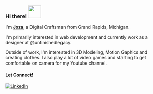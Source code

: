 ### Hi there! <img src="https://github.com/codrkoaz/codrkoaz/assets/51058620/ed8f18e4-d101-4f80-9974-945efb77aade" width=40>

I'm <a href="https://link-in-bio-11k3.vercel.app/"><ins>**Joza**</ins></a>, a Digital Craftsman from Grand Rapids, Michigan.

I'm primarily interested in web development and currently work as a designer at @unfinishedlegacy.

Outside of work, I'm interested in 3D Modeling, Motion Gaphics and creating clothes. I also play a lot of video games and starting to get comfortable on camera for my Youtube channel.

#### Let Connect!

[<img alt='LinkedIn' src='https://img.shields.io/badge/LinkedIn-%231E96EB.svg?&style=for-the-badge&logo=linkedin&logoColor=white' />](https://linkedin.com/in/jozasmith)
